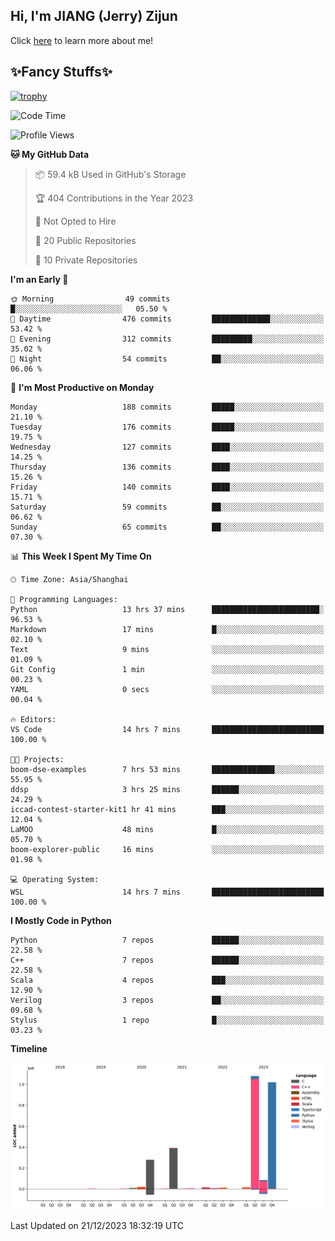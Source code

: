## Hi, I'm JIANG (Jerry) Zijun

Click [here](https://jzjerry.github.io/about/) to learn more about me!

## ✨Fancy Stuffs✨
[![trophy](https://github-profile-trophy.vercel.app/?username=jzjerry&theme=onedark)](https://github.com/ryo-ma/github-profile-trophy)
<!--START_SECTION:waka-->
![Code Time](http://img.shields.io/badge/Code%20Time-180%20hrs%209%20mins-blue)

![Profile Views](http://img.shields.io/badge/Profile%20Views-11-blue)

**🐱 My GitHub Data** 

> 📦 59.4 kB Used in GitHub's Storage 
 > 
> 🏆 404 Contributions in the Year 2023
 > 
> 🚫 Not Opted to Hire
 > 
> 📜 20 Public Repositories 
 > 
> 🔑 10 Private Repositories 
 > 
**I'm an Early 🐤** 

```text
🌞 Morning                49 commits          █░░░░░░░░░░░░░░░░░░░░░░░░   05.50 % 
🌆 Daytime                476 commits         █████████████░░░░░░░░░░░░   53.42 % 
🌃 Evening                312 commits         █████████░░░░░░░░░░░░░░░░   35.02 % 
🌙 Night                  54 commits          ██░░░░░░░░░░░░░░░░░░░░░░░   06.06 % 
```
📅 **I'm Most Productive on Monday** 

```text
Monday                   188 commits         █████░░░░░░░░░░░░░░░░░░░░   21.10 % 
Tuesday                  176 commits         █████░░░░░░░░░░░░░░░░░░░░   19.75 % 
Wednesday                127 commits         ████░░░░░░░░░░░░░░░░░░░░░   14.25 % 
Thursday                 136 commits         ████░░░░░░░░░░░░░░░░░░░░░   15.26 % 
Friday                   140 commits         ████░░░░░░░░░░░░░░░░░░░░░   15.71 % 
Saturday                 59 commits          ██░░░░░░░░░░░░░░░░░░░░░░░   06.62 % 
Sunday                   65 commits          ██░░░░░░░░░░░░░░░░░░░░░░░   07.30 % 
```


📊 **This Week I Spent My Time On** 

```text
🕑︎ Time Zone: Asia/Shanghai

💬 Programming Languages: 
Python                   13 hrs 37 mins      ████████████████████████░   96.53 % 
Markdown                 17 mins             █░░░░░░░░░░░░░░░░░░░░░░░░   02.10 % 
Text                     9 mins              ░░░░░░░░░░░░░░░░░░░░░░░░░   01.09 % 
Git Config               1 min               ░░░░░░░░░░░░░░░░░░░░░░░░░   00.23 % 
YAML                     0 secs              ░░░░░░░░░░░░░░░░░░░░░░░░░   00.04 % 

🔥 Editors: 
VS Code                  14 hrs 7 mins       █████████████████████████   100.00 % 

🐱‍💻 Projects: 
boom-dse-examples        7 hrs 53 mins       ██████████████░░░░░░░░░░░   55.95 % 
ddsp                     3 hrs 25 mins       ██████░░░░░░░░░░░░░░░░░░░   24.29 % 
iccad-contest-starter-kit1 hr 41 mins        ███░░░░░░░░░░░░░░░░░░░░░░   12.04 % 
LaMOO                    48 mins             █░░░░░░░░░░░░░░░░░░░░░░░░   05.70 % 
boom-explorer-public     16 mins             ░░░░░░░░░░░░░░░░░░░░░░░░░   01.98 % 

💻 Operating System: 
WSL                      14 hrs 7 mins       █████████████████████████   100.00 % 
```

**I Mostly Code in Python** 

```text
Python                   7 repos             ██████░░░░░░░░░░░░░░░░░░░   22.58 % 
C++                      7 repos             ██████░░░░░░░░░░░░░░░░░░░   22.58 % 
Scala                    4 repos             ███░░░░░░░░░░░░░░░░░░░░░░   12.90 % 
Verilog                  3 repos             ██░░░░░░░░░░░░░░░░░░░░░░░   09.68 % 
Stylus                   1 repo              █░░░░░░░░░░░░░░░░░░░░░░░░   03.23 % 
```



**Timeline**

![Lines of Code chart](https://raw.githubusercontent.com/Jzjerry/Jzjerry/main/assets/bar_graph.png)


 Last Updated on 21/12/2023 18:32:19 UTC
<!--END_SECTION:waka-->
